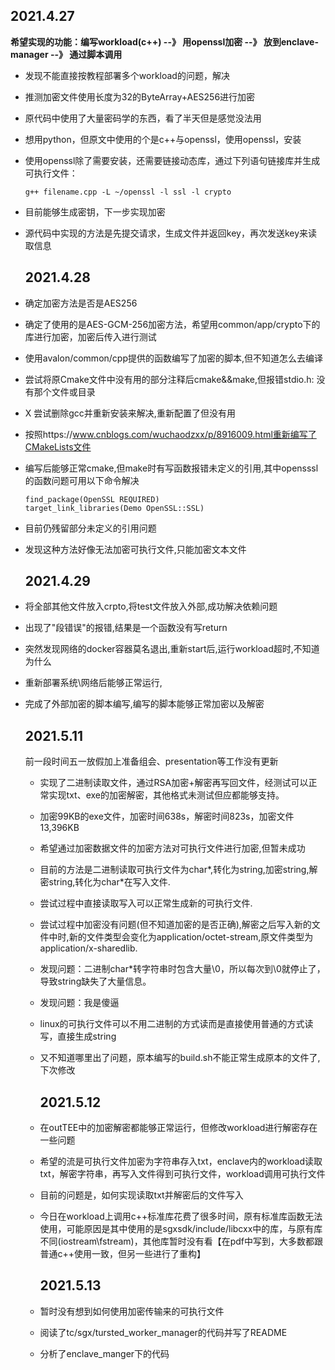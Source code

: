 ## 2021.4.27

**希望实现的功能：编写workload(c++) --》 用openssl加密 --》 放到enclave-manager --》 通过脚本调用**

* 发现不能直接按教程部署多个workload的问题，解决

* 推测加密文件使用长度为32的ByteArray+AES256进行加密

* 原代码中使用了大量密码学的东西，看了半天但是感觉没法用

* 想用python，但原文中使用的个是c++与openssl，使用openssl，安装

* 使用openssl除了需要安装，还需要链接动态库，通过下列语句链接库并生成可执行文件：
  
  ```
  g++ filename.cpp -L ~/openssl -l ssl -l crypto
  ```

* 目前能够生成密钥，下一步实现加密

* 源代码中实现的方法是先提交请求，生成文件并返回key，再次发送key来读取信息
  
  ## 2021.4.28

* 确定加密方法是否是AES256

* 确定了使用的是AES-GCM-256加密方法，希望用common/app/crypto下的库进行加密，加密后传入进行测试

* 使用avalon/common/cpp提供的函数编写了加密的脚本,但不知道怎么去编译

* 尝试将原Cmake文件中没有用的部分注释后cmake&&make,但报错stdio.h: 没有那个文件或目录

* X 尝试删除gcc并重新安装来解决,重新配置了但没有用

* 按照https://www.cnblogs.com/wuchaodzxx/p/8916009.html重新编写了CMakeLists文件

* 编写后能够正常cmake,但make时有写函数报错未定义的引用,其中opensssl的函数问题可用以下命令解决
  
  ```
  find_package(OpenSSL REQUIRED)
  target_link_libraries(Demo OpenSSL::SSL)
  ```

* 目前仍残留部分未定义的引用问题

* 发现这种方法好像无法加密可执行文件,只能加密文本文件
  
  ## 2021.4.29

* 将全部其他文件放入crpto,将test文件放入外部,成功解决依赖问题

* 出现了"段错误"的报错,结果是一个函数没有写return

* 突然发现网络的docker容器莫名退出,重新start后,运行workload超时,不知道为什么

* 重新部署系统\网络后能够正常运行,

* 完成了外部加密的脚本编写,编写的脚本能够正常加密以及解密
  
  ## 2021.5.11
  
  前一段时间五一放假加上准备组会、presentation等工作没有更新
  
  * 实现了二进制读取文件，通过RSA加密+解密再写回文件，经测试可以正常实现txt、exe的加密解密，其他格式未测试但应都能够支持。
  
  * 加密99KB的exe文件，加密时间638s，解密时间823s，加密文件13,396KB
  
  * 希望通过加密数据文件的加密方法对可执行文件进行加密,但暂未成功
  
  * 目前的方法是二进制读取可执行文件为char*,转化为string,加密string,解密string,转化为char*在写入文件.
  
  * 尝试过程中直接读取写入可以正常生成新的可执行文件.
  
  * 尝试过程中加密没有问题(但不知道加密的是否正确),解密之后写入新的文件中时,新的文件类型会变化为application/octet-stream,原文件类型为application/x-sharedlib.
  
  * 发现问题：二进制char*转字符串时包含大量\0，所以每次到\0就停止了，导致string缺失了大量信息。
  
  * 发现问题：我是傻逼
  
  * linux的可执行文件可以不用二进制的方式读而是直接使用普通的方式读写，直接生成string
  
  * 又不知道哪里出了问题，原本编写的build.sh不能正常生成原本的文件了,下次修改
    
    ## 2021.5.12
  
  * 在outTEE中的加密解密都能够正常运行，但修改workload进行解密存在一些问题
  
  * 希望的流是可执行文件加密为字符串存入txt，enclave内的workload读取txt，解密字符串，再写入文件得到可执行文件，workload调用可执行文件
  
  * 目前的问题是，如何实现读取txt并解密后的文件写入
  
  * 今日在workload上调用c++标准库花费了很多时间，原有标准库函数无法使用，可能原因是其中使用的是sgxsdk/include/libcxx中的库，与原有库不同(iostream\fstream)，其他库暂时没有看【在pdf中写到，大多数都跟普通c++使用一致，但另一些进行了重构】
    
    ## 2021.5.13
  
  * 暂时没有想到如何使用加密传输来的可执行文件
  
  * 阅读了tc/sgx/tursted_worker_manager的代码并写了README
  
  * 分析了enclave_manger下的代码